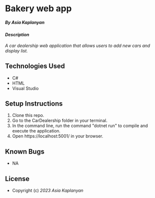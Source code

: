 # Bakery web app

##### By _Asia Kaplanyan_

#### _Description_

_A car dealership web application that allows users to add new cars and display list._

## Technologies Used

* C#
* HTML
* Visual Studio

## Setup Instructions

1. Clone this repo.
2. Go to the CarDealership folder in your terminal.
3. In the command line, run the command "dotnet run" to compile and execute the application. 
4. Open https://localhost:5001/ in your browser.

## Known Bugs

* NA

## License

* Copyright (c) _2023_ _Asia Kaplanyan_


